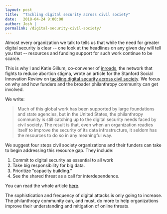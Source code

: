 ```yaml
---
layout: post
title:  "Tackling digital security across civil society"
date:   2018-04-24 9:00:00
author: Josh |
permalink: /digital-security-civil-society/
---
```


Almost every organization we talk to tells us that while the need for greater digital security is clear -- one look at the headlines on any given day will tell you that -- resources and funding support for such work continue to be scarce.

This is why I and Katie Gillum, co-convener of [inroads](https://endabortionstigma.org/), the network that fights to reduce abortion stigma, wrote an article for the Stanford Social Innovation Review on [tackling digital security across civil society](https://endabortionstigma.org/). We focus on why and how funders and the broader philanthropy community can get involved.

We write: 

>Much of this global work has been supported by large foundations and state agencies, but in the United States, the philanthropy community is still catching up to the digital security needs faced by civil society. The result is that, even when an organization readies itself to improve the security of its data infrastructure, it seldom has the resources to do so in any meaningful way.

We suggest four steps civil society organizations and their funders can take to begin addressing this resource gap. They include:

1. Commit to digital security as essential to all work
2. Take big responsibility for big data.
3. Prioritize “capacity building.”
4. See the shared threat as a call for interdependence.

You can read the whole article [here](https://ssir.org/articles/entry/tackling_digital_security_across_civil_society?platform=hootsuite).

The sophistication and frequency of digital attacks is only going to increase. The philanthropy community can, and must, do more to help organizations improve their understanding and mitigation of online threats.
